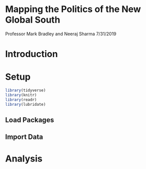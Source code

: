 Mapping the Politics of the New Global South
================
Professor Mark Bradley and Neeraj Sharma
7/31/2019

# Introduction

# Setup

``` r
library(tidyverse)
library(knitr)
library(readr)
library(lubridate)
```

## Load Packages

## Import Data

# Analysis
